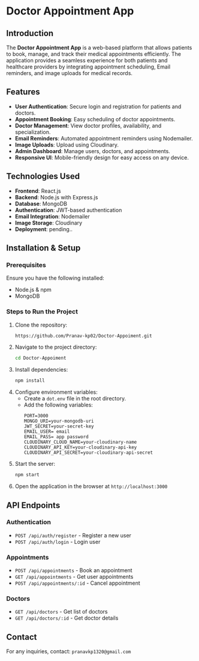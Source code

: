 # Doctor Appointment App

## Introduction
The **Doctor Appointment App** is a web-based platform that allows patients to book, manage, and track their medical appointments efficiently. The application provides a seamless experience for both patients and healthcare providers by integrating appointment scheduling, Email reminders, and image uploads for medical records.

## Features
- **User Authentication**: Secure login and registration for patients and doctors.
- **Appointment Booking**: Easy scheduling of doctor appointments.
- **Doctor Management**: View doctor profiles, availability, and specialization.
- **Email Reminders**: Automated appointment reminders using Nodemailer.
- **Image Uploads**: Upload using Cloudinary.
- **Admin Dashboard**: Manage users, doctors, and appointments.
- **Responsive UI**: Mobile-friendly design for easy access on any device.

## Technologies Used
- **Frontend**: React.js 
- **Backend**: Node.js with Express.js
- **Database**: MongoDB
- **Authentication**: JWT-based authentication
- **Email Integration**: Nodemailer
- **Image Storage**: Cloudinary
- **Deployment**: pending..

## Installation & Setup
### Prerequisites
Ensure you have the following installed:
- Node.js & npm
- MongoDB 

### Steps to Run the Project
1. Clone the repository:
   ```sh
   https://github.com/Pranav-kp02/Doctor-Appoiment.git
   ```
2. Navigate to the project directory:
   ```sh
   cd Doctor-Appoiment
   ```
3. Install dependencies:
   ```sh
   npm install
   ```
4. Configure environment variables:
   - Create a `dot.env` file in the root directory.
   - Add the following variables:
     ```env
     PORT=3000
     MONGO_URI=your-mongodb-uri
     JWT_SECRET=your-secret-key
     EMAIL_USER= email
     EMAIL_PASS= app password
     CLOUDINARY_CLOUD_NAME=your-cloudinary-name
     CLOUDINARY_API_KEY=your-cloudinary-api-key
     CLOUDINARY_API_SECRET=your-cloudinary-api-secret
     ```
5. Start the server:
   ```sh
   npm start
   ```
6. Open the application in the browser at `http://localhost:3000`

## API Endpoints
### Authentication
- `POST /api/auth/register` - Register a new user
- `POST /api/auth/login` - Login user

### Appointments
- `POST /api/appointments` - Book an appointment
- `GET /api/appointments` - Get user appointments
- `POST /api/appointments/:id` - Cancel appointment

### Doctors
- `GET /api/doctors` - Get list of doctors
- `GET /api/doctors/:id` - Get doctor details



## Contact
For any inquiries, contact: `pranavkp1320@gmail.com`

